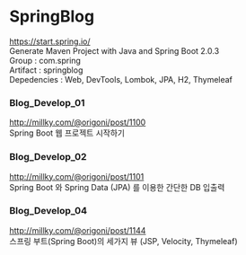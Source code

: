 # SpringBlog
https://start.spring.io/  
Generate Maven Project with Java and Spring Boot 2.0.3  
Group : com.spring  
Artifact : springblog  
Depedencies : Web, DevTools, Lombok, JPA, H2, Thymeleaf

### Blog_Develop_01 
http://millky.com/@origoni/post/1100  
Spring Boot 웹 프로젝트 시작하기

### Blog_Develop_02 
http://millky.com/@origoni/post/1101  
Spring Boot 와 Spring Data (JPA) 를 이용한 간단한 DB 입출력

### Blog_Develop_04
http://millky.com/@origoni/post/1144  
스프링 부트(Spring Boot)의 세가지 뷰 (JSP, Velocity, Thymeleaf)